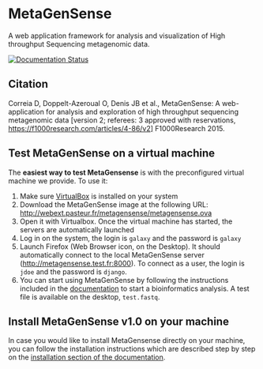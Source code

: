 MetaGenSense
============

A web application framework for analysis and visualization of High throughput Sequencing metagenomic data.

[![Documentation Status](https://readthedocs.org/projects/metagensense/badge/?version=latest)](http://metagensense.readthedocs.io/en/latest/?badge=latest)


Citation
--------

  Correia D, Doppelt-Azeroual O, Denis JB et al., MetaGenSense: A web-application for analysis and exploration of high throughput sequencing metagenomic data [version 2; referees: 3 approved with reservations, https://f1000research.com/articles/4-86/v2]  F1000Research 2015.

Test MetaGenSense on a virtual machine
--------------------------------------

The **easiest way to test MetaGensense** is with the preconfigured virtual machine we provide. To use it:

1. Make sure [VirtualBox](https://www.virtualbox.org/wiki) is installed on your system
2. Download the MetaGenSense image at the following URL: http://webext.pasteur.fr/metagensense/metagensense.ova
3. Open it with Virtualbox. Once the virtual machine has started, the servers are automatically launched
4. Log in on the system, the login is `galaxy` and the password is `galaxy`
5. Launch Firefox (Web Browser icon, on the Desktop). It should automatically connect to the local MetaGenSense server (http://metagensense.test.fr:8000). To connect as a user, the login is `jdoe` and the password is `django`.
6. You can start using MetaGenSense by following the instructions included in the [documentation](http://metagensense.readthedocs.io/) to start a bioinformatics analysis. A test file is available on the desktop, `test.fastq`.

Install MetaGenSense v1.0 on your machine
-----------------------------------------

In case you would like to install MetaGensense directly on your machine, you can follow the installation instructions which are described step by step on the [installation section of the documentation](http://metagensense.readthedocs.io/en/latest/installation.html#installation).
